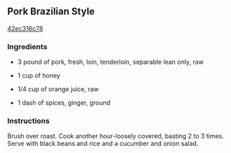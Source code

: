 ## Pork Brazilian Style

[42ec316c78](https://recipeland.com/recipe/v/pork-brazilian-style-33451)

### Ingredients

 - 3 pound of pork, fresh, loin, tenderloin, separable lean only, raw

 - 1 cup of honey

 - 1/4 cup of orange juice, raw

 - 1 dash of spices, ginger, ground

### Instructions

Brush over roast. Cook another hour-loosely covered, basting 2 to 3 times. Serve with black beans and rice and a cucumber and onion salad.